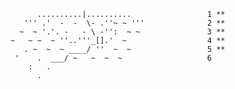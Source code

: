               ..........|..........                 1 **
           ''' .'  -  -  \- .''~ ~ '''              2 **
          ~  ~ '.'. -   - \ -'':  ~ ~               3 **
        ~   ~ ~  ~ ''..'''_[].'  ~                  4 **
           . ~  ~  ~ ____/ ''  ~  ~                 5 **
         '    .  ___/ ~   ~  ~  ~                   6
            :   .                                
              .                                  